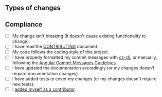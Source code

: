 ## Types of changes

<!-- What types of changes does your code introduce? Explain what your PR does: -->

## Compliance

<!-- Is your PR compliant with the contributing guidelines of this project? Make sure you can check all boxes: -->

- [ ] My change isn't breaking (it doesn't cause existing functionality to change).
- [ ] I have read the [CONTRIBUTING](https://github.com/sarahdayan/dinero.js/blob/develop/CONTRIBUTING.md) document.
- [ ] My code follows the coding style of this project.
- [ ] I have properly formatted my commit messages with [cz-cli](https://github.com/commitizen/cz-cli), or manually, following the [Angular Commit Messages Guidelines](https://github.com/angular/angular/blob/master/CONTRIBUTING.md#-commit-message-guidelines).
- [ ] I have updated the documentation accordingly (or my changes doesn't require documentation changes).
- [ ] I have added tests to cover my changes (or my changes doesn't require new tests).
- [ ] I [added myself as a contributor](https://github.com/dinerojs/dinero.js/blob/develop/CONTRIBUTING.md#contributors).
